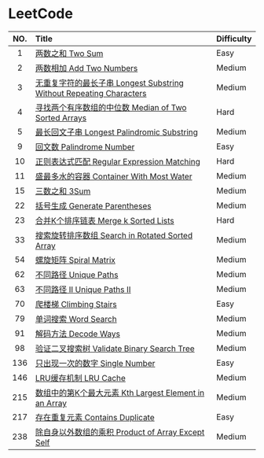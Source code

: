 # LeetCode

| NO.  | Title                                                        | Difficulty |
| :--: | :----------------------------------------------------------- | :--------- |
|  1   | [两数之和 Two Sum](LeetCode/0001.Two%20Sum)                  | Easy       |
|  2   | [两数相加 Add Two Numbers](LeetCode/0002.Add%20Two%20Numbers) | Medium     |
|  3   | [无重复字符的最长子串 Longest Substring Without Repeating Characters](LeetCode/0003.Longest%20Substring%20Without%20Repeating%20Characters) | Medium     |
|  4   | [寻找两个有序数组的中位数 Median of Two Sorted Arrays](LeetCode/0004.Median%20of%20Two%20Sorted%20Arrays) | Hard       |
|  5   | [最长回文子串 Longest Palindromic Substring](LeetCode/0005.Longest%20Palindromic%20Substring) | Medium     |
|  9   | [回文数 Palindrome Number](LeetCode/0009.Palindrome%20Number) | Easy       |
|  10  | [正则表达式匹配 Regular Expression Matching](LeetCode/0010.Regular%20Expression%20Matching) | Hard       |
|  11  | [盛最多水的容器 Container With Most Water](LeetCode/0011.Container%20With%20Most%20Water) | Medium     |
|  15  | [三数之和 3Sum](LeetCode/0015.3Sum)                          | Medium     |
|  22  | [括号生成 Generate Parentheses](LeetCode/0022.Generate%20Parentheses) | Medium     |
|  23  | [合并K个排序链表 Merge k Sorted Lists](LeetCode/0023.Merge%20k%20Sorted%20Lists) | Hard       |
|  33  | [搜索旋转排序数组 Search in Rotated Sorted Array](LeetCode/0033.Search%20in%20Rotated%20Sorted%20Array) | Medium     |
|  54  | [螺旋矩阵 Spiral Matrix](LeetCode/0054.Spiral%20Matrix)      | Medium     |
|  62  | [不同路径 Unique Paths](LeetCode/0062.Unique%20Paths)        | Medium     |
|  63  | [不同路径 II Unique Paths II](LeetCode/0063.Unique%20Paths%20II) | Medium     |
|  70  | [爬楼梯 Climbing Stairs](LeetCode/0070.Climbing%20Stairs)    | Easy       |
|  79  | [单词搜索 Word Search](LeetCode/0079.Word%20Search)          | Medium     |
|  91  | [解码方法 Decode Ways](LeetCode/0091.Decode%20Ways)          | Medium     |
|  98  | [验证二叉搜索树 Validate Binary Search Tree](LeetCode/0098.Validate%20Binary%20Search%20Tree) | Medium     |
| 136  | [只出现一次的数字 Single Number](LeetCode/0136.Single%20Number) | Easy       |
| 146  | [LRU缓存机制 LRU Cache](LeetCode/0146.LRU%20Cache)           | Medium     |
| 215  | [数组中的第K个最大元素 Kth Largest Element in an Array](LeetCode/0215.Kth%20Largest%20Element%20in%20an%20Array) | Medium     |
| 217  | [存在重复元素 Contains Duplicate](LeetCode/0217.Contains%20Duplicate) | Easy       |
| 238  | [除自身以外数组的乘积 Product of Array Except Self](LeetCode/0238.Product%20of%20Array%20Except%20Self) | Medium     |

